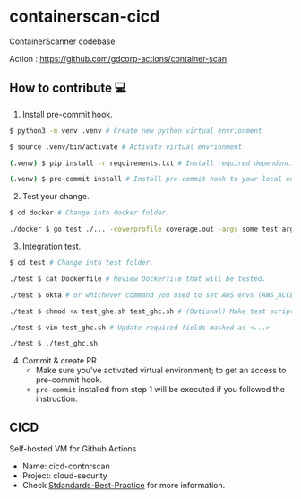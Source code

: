 # containerscan-cicd

ContainerScanner codebase

Action : https://github.com/gdcorp-actions/container-scan

## How to contribute 💻

1. Install pre-commit hook.

```bash
$ python3 -m venv .venv # Create new python virtual envrionment

$ source .venv/bin/activate # Activate virtual envrionment

(.venv) $ pip install -r requirements.txt # Install required dependencies

(.venv) $ pre-commit install # Install pre-commit hook to your local env
```

2. Test your change.

```bash
$ cd docker # Change into docker folder.

./docker $ go test ./... -coverprofile coverage.out -args some test args here && go tool cover -html=coverage.out # Validate your code is passing unit test & covered.
```

3. Integration test.

```bash
$ cd test # Change into test folder.

./test $ cat Dockerfile # Review Dockerfile that will be tested.

./test $ okta # or whichever command you used to set AWS envs (AWS_ACCESS_KEY_ID, AWS_SECRET_ACCESS_KEY, and AWS_SESSION_TOKEN)

./test $ chmod +x test_ghe.sh test_ghc.sh # (Optional) Make test scripts executable. test_ghe = github enterprise, test_ghc = github cloud

./test $ vim test_ghc.sh # Update required fields masked as <...>

./test $ ./test_ghc.sh
```

4. Commit & create PR.
   - Make sure you've activated virtual environment; to get an access to pre-commit hook.
   - `pre-commit` installed from step 1 will be executed if you followed the instruction.

## CICD

Self-hosted VM for Github Actions

- Name: cicd-contnrscan
- Project: cloud-security
- Check [Stdandards-Best-Practice](https://github.secureserver.net/CTO/guidelines/blob/master/Standards-Best-Practices/CICD/GitHubActions.md) for more information.
